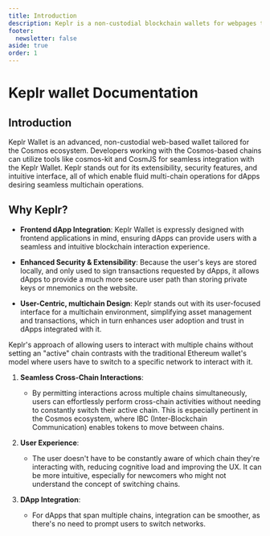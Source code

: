 ```yaml
---
title: Introduction
description: Keplr is a non-custodial blockchain wallets for webpages that allow users to interact with blockchain applications.
footer:
  newsletter: false
aside: true
order: 1
---
```


# Keplr wallet Documentation

## Introduction

Keplr Wallet is an advanced, non-custodial web-based wallet tailored for the Cosmos ecosystem. Developers working with the Cosmos-based chains can utilize tools like cosmos-kit and CosmJS for seamless integration with the Keplr Wallet. Keplr stands out for its extensibility, security features, and intuitive interface, all of which enable fluid multi-chain operations for dApps desiring seamless multichain operations.

## Why Keplr?

- **Frontend dApp Integration**: Keplr Wallet is expressly designed with frontend applications in mind, ensuring dApps can provide users with a seamless and intuitive blockchain interaction experience.

- **Enhanced Security & Extensibility**: Because the user's keys are stored locally, and only used to sign transactions requested by dApps, it allows dApps to provide a much more secure user path than storing private keys or mnemonics on the website.

- **User-Centric, multichain Design**: Keplr stands out with its user-focused interface for a multichain environment, simplifying asset management and transactions, which in turn enhances user adoption and trust in dApps integrated with it.

Keplr's approach of allowing users to interact with multiple chains without setting an "active" chain contrasts with the traditional Ethereum wallet's model where users have to switch to a specific network to interact with it.

1. **Seamless Cross-Chain Interactions**: 
    - By permitting interactions across multiple chains simultaneously, users can effortlessly perform cross-chain activities without needing to constantly switch their active chain. This is especially pertinent in the Cosmos ecosystem, where IBC (Inter-Blockchain Communication) enables tokens to move between chains.

2. **User Experience**: 
    - The user doesn't have to be constantly aware of which chain they're interacting with, reducing cognitive load and improving the UX. It can be more intuitive, especially for newcomers who might not understand the concept of switching chains.

3. **DApp Integration**: 
    - For dApps that span multiple chains, integration can be smoother, as there's no need to prompt users to switch networks.